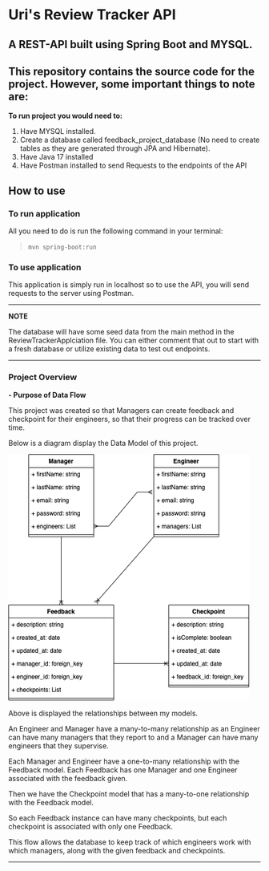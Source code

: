 # Uri's Review Tracker API
A REST-API built using Spring Boot and MYSQL.
---

## This repository contains the source code for the project. However, some important things to note are:
**To run project you would need to:**
1. Have MYSQL installed.
2. Create a database called feedback_project_database (No need to create tables as they are generated through JPA and Hibernate).
3. Have Java 17 installed
4. Have Postman installed to send Requests to the endpoints of the API


## How to use

### To run application
All you need to do is run the following command in your terminal:
> `mvn spring-boot:run`


### To use application
This application is simply run in localhost so to use the API,
you will send requests to the server using Postman.

---
**NOTE**

The database will have some seed data from the main method in the ReviewTrackerApplciation file.
You can either comment that out to start with a fresh database or utilize existing data to test out endpoints.

----
### Project Overview
**- Purpose of Data Flow**

This project was created so that Managers can create feedback and checkpoint for their engineers,
so that their progress can be tracked over time.

Below is a diagram display the Data Model of this project.


![data model example](https://github.com/uri4587/Review-Tracker-API/blob/main/images/Review%20Tracker.png)

Above is displayed the relationships between my models.

An Engineer and Manager have a many-to-many relationship as an Engineer can have many
managers that they report to and a Manager can have many engineers that they supervise.

Each Manager and Engineer have a one-to-many relationship with the Feedback model.
Each Feedback has one Manager and one Engineer associated with the feedback given.

Then we have the Checkpoint model that has a many-to-one relationship with the Feedback
model. 

So each Feedback instance can have many checkpoints, but each checkpoint is associated 
with only one Feedback.

This flow allows the database to keep track of which engineers work with which managers, along
with the given feedback and checkpoints.

----

